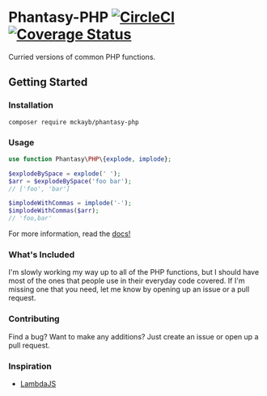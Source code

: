 # Phantasy-PHP [![CircleCI](https://circleci.com/gh/mckayb/phantasy-php.svg?style=svg)](https://circleci.com/gh/mckayb/phantasy-php)[![Coverage Status](https://coveralls.io/repos/github/mckayb/phantasy-php/badge.svg?branch=master)](https://coveralls.io/github/mckayb/phantasy-php)
Curried versions of common PHP functions.

## Getting Started

### Installation
`composer require mckayb/phantasy-php`

### Usage
```php
use function Phantasy\PHP\{explode, implode};

$explodeBySpace = explode(' ');
$arr = $explodeBySpace('foo bar');
// ['foo', 'bar']

$implodeWithCommas = implode('-');
$implodeWithCommas($arr);
// 'foo,bar'
```
For more information, read the [docs!](https://github.com/mckayb/phantasy-php/tree/master/docs)

### What's Included
I'm slowly working my way up to all of the PHP functions, but I should have most of the ones that people use in their everyday code covered. If I'm missing one that you need, let me know by opening up an issue or a pull request.

### Contributing
Find a bug? Want to make any additions? Just create an issue or open up a pull request.

### Inspiration
  * [LambdaJS](https://github.com/loop-recur/lambdajs)



